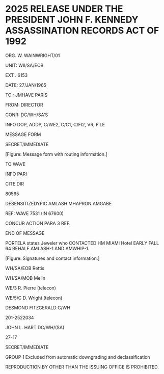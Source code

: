# 2025 RELEASE UNDER THE PRESIDENT JOHN F. KENNEDY ASSASSINATION RECORDS ACT OF 1992

ORG. W. WAINWRIGHT/01

UNIT: WII/SA/EOB

EXT . 6153

DATE: 27/JAN/1965

TO : JMHAVE PARIS

FROM: DIRECTOR

CONR: DC/WH/SA'S

INFO DOP, ADDP, C/WE2, C/C1, C/FI2, VR, FILE

MESSAGE FORM

SECRET/IMMEDIATE

[Figure: Message form with routing information.]

TO WAVE

INFO PARI

CITE DIR

80565

DESENSITIZEDYPIC AMLASH MHAPRON AMGABE

REF: WAVE 7531 (IN 67600)

CONCUR ACTION PARA 3 REF.

END OF MESSAGE

PORTELA states Jeweler who CONTACTED HM MIAMI Hotel EARLY FALL 64 BEHALF AMLASH-1 AND AMWHIP-1.

[Figure: Signatures and contact information.]

WH/SA/EOB Rettis

WH/SA/MOB Melin

WE/3 R. Pierre (telecon)

WE/5/C D. Wright (telecon)

DESMOND FITZGERALD
C/WH

201-2522034

JOHN L. HART
DC/WH/(SA)

27-17

SECRET/IMMEDIATE

GROUP 1
Excluded from automatic downgrading and declassification

REPRODUCTION BY OTHER THAN THE ISSUING OFFICE IS PROHIBITED.
